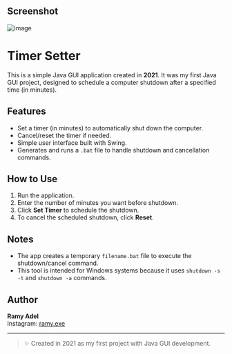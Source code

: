 ## Screenshot
![image](https://github.com/RamiAdell/ShutdownScheduler/assets/80486564/128307b8-c253-4e73-a9ad-b11cb8b497ca)

# Timer Setter

This is a simple Java GUI application created in **2021**. It was my first Java GUI project, designed to schedule a computer shutdown after a specified time (in minutes).

## Features

- Set a timer (in minutes) to automatically shut down the computer.
- Cancel/reset the timer if needed.
- Simple user interface built with Swing.
- Generates and runs a `.bat` file to handle shutdown and cancellation commands.

## How to Use

1. Run the application.
2. Enter the number of minutes you want before shutdown.
3. Click **Set Timer** to schedule the shutdown.
4. To cancel the scheduled shutdown, click **Reset**.

## Notes

- The app creates a temporary `filename.bat` file to execute the shutdown/cancel command.
- This tool is intended for Windows systems because it uses `shutdown -s -t` and `shutdown -a` commands.

## Author

**Ramy Adel**  
Instagram: [ramy.exe](https://www.instagram.com/ramy.exe)

---

> ✨ Created in 2021 as my first project with Java GUI development.
